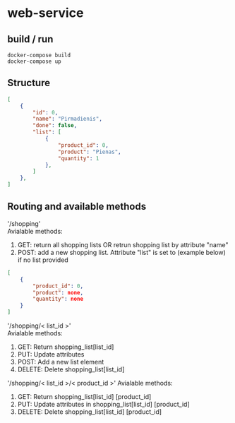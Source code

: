 # web-service
## build / run
```
docker-compose build
docker-compose up
```
## Structure
```JSON
[
    {
        "id": 0,
        "name": "Pirmadienis",
        "done": false,
        "list": [
            {
                "product_id": 0,
                "product": "Pienas",
                "quantity": 1
            },
        ]
    },
]
```

## Routing and available methods

'/shopping'  
Avialable methods:
1) GET: return all shopping lists
    OR retrun shopping list by attribute "name"
2) POST: add a new shopping list. 
Attribute "list" is set to (example below) if no list provided 
```JSON
[
    {
        "product_id": 0,
        "product": none,
        "quantity": none
    }
]
```

'/shopping/<  list_id  >'  
Avialable methods:
1) GET: Return shopping_list[list_id]
2) PUT: Update attributes
3) POST: Add a new list element
4) DELETE: Delete shopping_list[list_id]

'/shopping/<  list_id  >/<  product_id  >'
Avialable methods:
1) GET: Return shopping_list[list_id]  [product_id] 
2) PUT: Update attributes in shopping_list[list_id]  [product_id]
3) DELETE: Delete shopping_list[list_id]  [product_id]